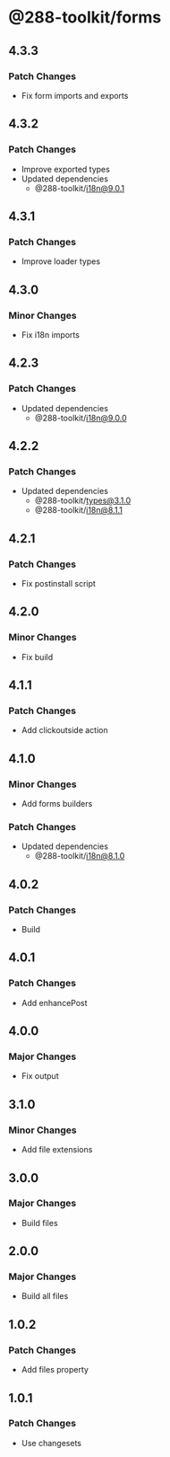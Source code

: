 # @288-toolkit/forms

## 4.3.3

### Patch Changes

- Fix form imports and exports

## 4.3.2

### Patch Changes

- Improve exported types
- Updated dependencies
  - @288-toolkit/i18n@9.0.1

## 4.3.1

### Patch Changes

- Improve loader types

## 4.3.0

### Minor Changes

- Fix i18n imports

## 4.2.3

### Patch Changes

- Updated dependencies
  - @288-toolkit/i18n@9.0.0

## 4.2.2

### Patch Changes

- Updated dependencies
  - @288-toolkit/types@3.1.0
  - @288-toolkit/i18n@8.1.1

## 4.2.1

### Patch Changes

- Fix postinstall script

## 4.2.0

### Minor Changes

- Fix build

## 4.1.1

### Patch Changes

- Add clickoutside action

## 4.1.0

### Minor Changes

- Add forms builders

### Patch Changes

- Updated dependencies
  - @288-toolkit/i18n@8.1.0

## 4.0.2

### Patch Changes

- Build

## 4.0.1

### Patch Changes

- Add enhancePost

## 4.0.0

### Major Changes

- Fix output

## 3.1.0

### Minor Changes

- Add file extensions

## 3.0.0

### Major Changes

- Build files

## 2.0.0

### Major Changes

- Build all files

## 1.0.2

### Patch Changes

- Add files property

## 1.0.1

### Patch Changes

- Use changesets
